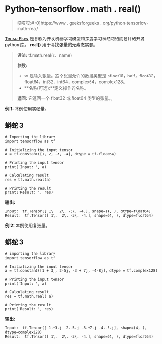 # Python–tensorflow . math . real()

> 哎哎哎:# t0]https://www . geeksforgeeks . org/python-tensorlow-math-real/

[TensorFlow](https://www.geeksforgeeks.org/introduction-to-tensorflow/) 是谷歌为开发机器学习模型和深度学习神经网络而设计的开源 python 库。 **real()** 用于寻找张量的元素态实部。

> **语法:** tf.math.real(x，name)
> 
> **参数:**
> 
> *   **x:** 是输入张量。这个张量允许的数据类型是 bfloat16，half，float32，float64，int32，int64，complex64，complex128。
> *   **名称(可选):**定义操作的名称。
> 
> **返回:**
> 它返回一个 float32 或 float64 类型的张量。。

**例 1:** 本例使用实张量。

## 蟒蛇 3

```
# Importing the library
import tensorflow as tf

# Initializing the input tensor
a = tf.constant([1, 2, -3, -4], dtype = tf.float64)

# Printing the input tensor
print('Input: ', a)

# Calculating result
res = tf.math.real(a)

# Printing the result
print('Result: ', res)
```

**输出:**

```
Input:  tf.Tensor([ 1\.  2\. -3\. -4.], shape=(4, ), dtype=float64)
Result:  tf.Tensor([ 1\.  2\. -3\. -4.], shape=(4, ), dtype=float64)

```

**例 2:** 本例使用复张量。

## 蟒蛇 3

```
# importing the library
import tensorflow as tf

# Initializing the input tensor
a = tf.constant([1 + 3j, 2-5j, -3 + 7j, -4-8j], dtype = tf.complex128)

# Printing the input tensor
print('Input: ', a)

# Calculating result
res = tf.math.real( a)

# Printing the result
print('Result: ', res)
```

**输出:**

```
Input:  tf.Tensor([ 1.+3.j  2.-5.j -3.+7.j -4.-8.j], shape=(4, ), dtype=complex128)
Result:  tf.Tensor([ 1\.  2\. -3\. -4.], shape=(4, ), dtype=float64)
```